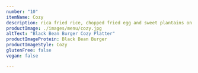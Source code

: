 ```yaml
---
number: "10"
itemName: Cozy
description: rica fried rice, chopped fried egg and sweet plantains on the side
productImage: ./images/menu/cozy.jpg
altText: "Black Bean Burger Cozy Platter"
productImageProtein: Black Bean Burger
productImageStyle: Cozy
glutenFree: false
vegan: false

---
```

